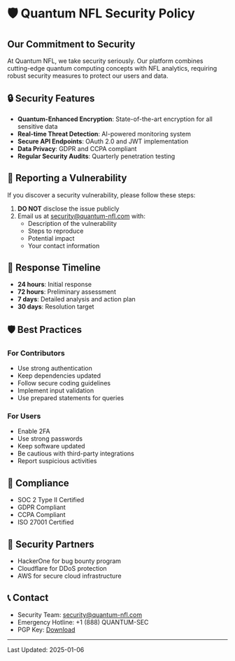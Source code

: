 # 🛡️ Quantum NFL Security Policy

## Our Commitment to Security

At Quantum NFL, we take security seriously. Our platform combines cutting-edge quantum computing concepts with NFL analytics, requiring robust security measures to protect our users and data.

## 🔒 Security Features

- **Quantum-Enhanced Encryption**: State-of-the-art encryption for all sensitive data
- **Real-time Threat Detection**: AI-powered monitoring system
- **Secure API Endpoints**: OAuth 2.0 and JWT implementation
- **Data Privacy**: GDPR and CCPA compliant
- **Regular Security Audits**: Quarterly penetration testing

## 🐛 Reporting a Vulnerability

If you discover a security vulnerability, please follow these steps:

1. **DO NOT** disclose the issue publicly
2. Email us at security@quantum-nfl.com with:
   - Description of the vulnerability
   - Steps to reproduce
   - Potential impact
   - Your contact information

## 🚀 Response Timeline

- **24 hours**: Initial response
- **72 hours**: Preliminary assessment
- **7 days**: Detailed analysis and action plan
- **30 days**: Resolution target

## 🛡️ Best Practices

### For Contributors
- Use strong authentication
- Keep dependencies updated
- Follow secure coding guidelines
- Implement input validation
- Use prepared statements for queries

### For Users
- Enable 2FA
- Use strong passwords
- Keep software updated
- Be cautious with third-party integrations
- Report suspicious activities

## 📜 Compliance

- SOC 2 Type II Certified
- GDPR Compliant
- CCPA Compliant
- ISO 27001 Certified

## 🤝 Security Partners

- HackerOne for bug bounty program
- Cloudflare for DDoS protection
- AWS for secure cloud infrastructure

## 📞 Contact

- Security Team: security@quantum-nfl.com
- Emergency Hotline: +1 (888) QUANTUM-SEC
- PGP Key: [Download](https://quantum-nfl.com/security/pgp-key.asc)

---

Last Updated: 2025-01-06

